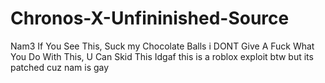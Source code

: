 # Chronos-X-Unfininished-Source
Nam3 If You See This, Suck my Chocolate Balls 
i DONT Give A Fuck What You Do With This, U Can Skid This Idgaf
this is a roblox exploit btw but its patched cuz nam is gay
